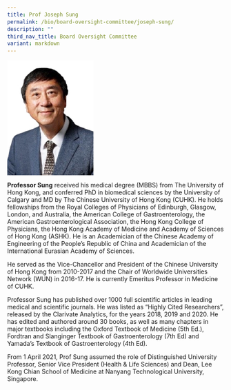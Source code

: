 ```yaml
---
title: Prof Joseph Sung
permalink: /bio/board-oversight-committee/joseph-sung/
description: ""
third_nav_title: Board Oversight Committee
variant: markdown
---
```

<img src="/images/Bio/Board%20Oversight%20Committee/prof-joseph-j-y-sung-1.png" align="center" style="width:200px">

**Professor Sung** received his medical degree (MBBS) from The University of Hong Kong, and conferred PhD in biomedical sciences by the University of Calgary and MD by The Chinese University of Hong Kong (CUHK). He holds fellowships from the Royal Colleges of Physicians of Edinburgh, Glasgow, London, and Australia, the American College of Gastroenterology, the American Gastroenterological Association, the Hong Kong College of Physicians, the Hong Kong Academy of Medicine and Academy of Sciences of Hong Kong (ASHK). He is an Academician of the Chinese Academy of Engineering of the People’s Republic of China and Academician of the International Eurasian Academy of Sciences.

He served as the Vice-Chancellor and President of the Chinese University of Hong Kong from 2010-2017 and the Chair of Worldwide Universities Network (WUN) in 2016-17. He is currently Emeritus Professor in Medicine of CUHK.

Professor Sung has published over 1000 full scientific articles in leading medical and scientific journals. He was listed as “Highly Cited Researchers”, released by the Clarivate Analytics, for the years 2018, 2019 and 2020. He has edited and authored around 30 books, as well as many chapters in major textbooks including the Oxford Textbook of Medicine (5th Ed.), Fordtran and Slanginger Textbook of Gastroenterology (7th Ed) and Yamada’s Textbook of Gastroenterology (4th Ed).

From 1 April 2021, Prof Sung assumed the role of Distinguished University Professor, Senior Vice President (Health &amp; Life Sciences) and Dean, Lee Kong Chian School of Medicine at Nanyang Technological University, Singapore.